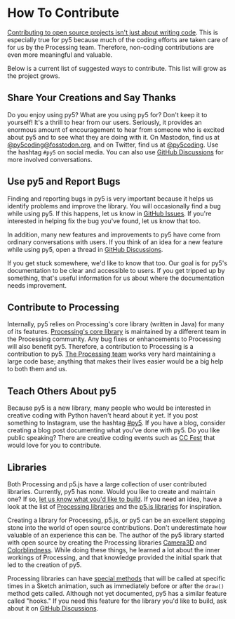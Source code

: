 # How To Contribute

[Contributing to open source projects isn't just about writing code](https://klarasystems.com/articles/contributing-to-open-source-beyond-software-development/). This is especially true for py5 because much of the coding efforts are taken care of for us by the Processing team. Therefore, non-coding contributions are even more meaningful and valuable.

Below is a current list of suggested ways to contribute. This list will grow as the project grows.

## Share Your Creations and Say Thanks

Do you enjoy using py5? What are you using py5 for? Don't keep it to yourself! It's a thrill to hear from our users. Seriously, it provides an enormous amount of encouragement to hear from someone who is excited about py5 and to see what they are doing with it. On Mastodon, find us at [@py5coding@fosstodon.org](https://fosstodon.org/@py5coding), and on Twitter, find us at [@py5coding](https://twitter.com/py5coding). Use the hashtag `#py5` on social media. You can also use [GitHub Discussions](https://github.com/py5coding/py5generator/discussions) for more involved conversations.

## Use py5 and Report Bugs

Finding and reporting bugs in py5 is very important because it helps us identify problems and improve the library. You will occasionally find a bug while using py5. If this happens, let us know in [GitHub Issues](https://github.com/py5coding/py5generator/issues). If you're interested in helping fix the bug you've found, let us know that too.

In addition, many new features and improvements to py5 have come from ordinary conversations with users. If you think of an idea for a new feature while using py5, open a thread in [GitHub Discussions](https://github.com/py5coding/py5generator/discussions).

If you get stuck somewhere, we'd like to know that too. Our goal is for py5's documentation to be clear and accessible to users. If you get tripped up by something, that's useful information for us about where the documentation needs improvement.

## Contribute to Processing

Internally, py5 relies on Processing's core library (written in Java) for many of its features. [Processing's core library](https://github.com/processing/processing4/tree/main/core) is maintained by a different team in the Processing community. Any bug fixes or enhancements to Processing will also benefit py5. Therefore, a contribution to Processing is a contribution to py5. [The Processing team](https://github.com/processing/processing4/graphs/contributors) works very hard maintaining a large code base; anything that makes their lives easier would be a big help to both them and us.

## Teach Others About py5

Because py5 is a new library, many people who would be interested in creative coding with Python haven't heard about it yet. If you post something to Instagram, use the hashtag [#py5](https://www.instagram.com/explore/tags/py5/). If you have a blog, consider creating a blog post documenting what you've done with py5. Do you like public speaking? There are creative coding events such as [CC Fest](https://ccfest.rocks/) that would love for you to contribute.

## Libraries

Both Processing and p5.js have a large collection of user contributed libraries. Currently, py5 has none. Would you like to create and maintain one? If so, [let us know what you'd like to build](https://github.com/py5coding/py5generator/discussions). If you need an idea, have a look at the list of [Processing libraries](https://processing.org/reference/libraries/) and the [p5.js libraries](https://p5js.org/libraries/) for inspiration.

Creating a library for Processing, p5.js, or py5 can be an excellent stepping stone into the world of open source contributions. Don't underestimate how valuable of an experience this can be. The author of the py5 library started with open source by creating the Processing libraries [Camera3D](https://ixora.io/projects/camera-3D/) and [Colorblindness](https://ixora.io/projects/colorblindness/). While doing these things, he learned a lot about the inner workings of Processing, and that knowledge provided the initial spark that led to the creation of py5.

Processing libraries can have [special methods](https://github.com/processing/processing/wiki/Library-Basics#library-methods) that will be called at specific times in a Sketch animation, such as immediately before or after the `draw()` method gets called. Although not yet documented, py5 has a similar feature called "hooks." If you need this feature for the library you'd like to build, ask about it on [GitHub Discussions](https://github.com/py5coding/py5generator/discussions).
